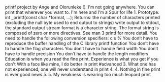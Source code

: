 printf project by Ange and Olorunleke 
0. I'm not going anywhere. You can print that wherever you want to. I'm here and I'm a Spur for life
1. 
Prototype: int _printf(const char *format, ...);
Returns: the number of characters printed (excluding the null byte used to end output to strings)
write output to stdout, the standard output stream
format is a character string. The format string is composed of zero or more directives. See man 3 printf for more detail. You need to handle the following conversion specifiers:
c
s
%
You don’t have to reproduce the buffer handling of the C library printf function
You don’t have to handle the flag characters
You don’t have to handle field width
You don’t have to handle precision
You don’t have to handle the length modifiers
Education is when you read the fine print. Experience is what you get if you don't
With a face like mine, I do better in print
#advanced
3. What one has not experienced, one will never understand in print
4. 4. Nothing in fine print is ever good news
   5. 5. My weakness is wearing too much leopard print
